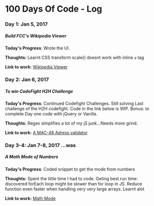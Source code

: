 # 100 Days Of Code - Log

### Day 1: Jan 5, 2017
##### Build FCC's Wikipedia Viewer

**Today's Progress**: Wrote the UI.

**Thoughts:** Learnt CSS transform scale() doesnt work with inline `a` tag

**Link to work:** [Wikipedia Viewer](http://codepen.io/negus/pen/repmBw)

### Day 2: Jan 6, 2017
##### To win CodeFight H2H Challenge

**Today's Progress**: Continued Codefight Challenges. Still solving Last challenge of the H2H codefight. Code in the link below is WIP.
 Bonus: to complete Day one code with jQuery or Vanilla. 

**Thoughts:** Regex simplifies a lot of my jS junk...Needs more grind.

**Link to work:** [A MAC-48 Adress validator](https://gist.github.com/nfatah/1df368850ef88d382e3a78fe33187467)

### Day 3-4: Jan 7-8, 2017 ...was
##### A Math Mode of Numbers

**Today's Progress**: Coded snippet to get the mode from numbers

**Thoughts:** Spent the little time I had to code.  Geting best run time: discovered forEach loop might be slower than for loop in JS. Reduce function even faster when handling very very large arrays. Learnt alot

**Link to work:** [Math Mode](https://gist.github.com/nfatah/a266e3df1ea1c687ea0416650a182220)
